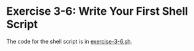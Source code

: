 # Exercise 3-6: Write Your First Shell Script

The code for the shell script is in [exercise-3-6.sh](./exercise-3-6.sh).